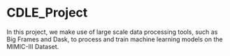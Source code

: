 # CDLE_Project


In this project, we make use of large scale data processing tools, such as Big Frames and Dask, to process and train machine learning models on the MIMIC-III Dataset.
